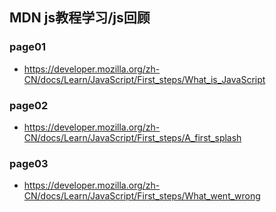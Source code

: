## MDN js教程学习/js回顾

### page01
* https://developer.mozilla.org/zh-CN/docs/Learn/JavaScript/First_steps/What_is_JavaScript

### page02
* https://developer.mozilla.org/zh-CN/docs/Learn/JavaScript/First_steps/A_first_splash

### page03
* https://developer.mozilla.org/zh-CN/docs/Learn/JavaScript/First_steps/What_went_wrong